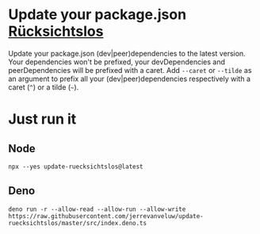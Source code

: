 # Update your package.json [Rücksichtslos](https://en.wiktionary.org/wiki/reckless)
Update your package.json (dev|peer)dependencies to the latest version.
Your dependencies won't be prefixed, your devDependencies and peerDependencies will be
prefixed with a caret. Add `--caret` or `--tilde` as an argument to prefix all your
(dev|peer)dependencies respectively with a caret (`^`) or a tilde (`~`). 

# Just run it
## Node
```shell
npx --yes update-ruecksichtslos@latest
```

## Deno
```shell
deno run -r --allow-read --allow-run --allow-write https://raw.githubusercontent.com/jerrevanveluw/update-ruecksichtslos/master/src/index.deno.ts
```
